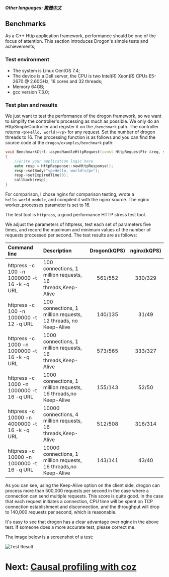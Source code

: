 ##### Other languages: [繁體中文](/JB_TW/ENG-14-Benchmarks.tw.md)

## Benchmarks

As a C++ Http application framework, performance should be one of the focus of attention. This section introduces Drogon's simple tests and achievements;

### Test environment

* The system is Linux CentOS 7.4;
* The device is a Dell server, the CPU is two Intel(R) Xeon(R) CPUs E5-2670 @ 2.60GHz, 16 cores and 32 threads;
* Memory 64GB;
* gcc version 7.3.0;

### Test plan and results

We just want to test the performance of the drogon framework, so we want to simplify the controller's processing as much as possible. We only do an HttpSimpleController and register it on the `/benchmark` path. The controller returns `<p>Hello, world!</p>` for any request. Set the number of drogon threads to 16. The processing function is as follows and you can find the source code at the `drogon/examples/benchmark` path:

```c++
void BenchmarkCtrl::asyncHandleHttpRequest(const HttpRequestPtr &req, std::function<void (const HttpResponsePtr &)> &&callback)
{
    //write your application logic here
    auto resp = HttpResponse::newHttpResponse();
    resp->setBody("<p>Hello, world!</p>");
    resp->setExpiredTime(0);
    callback(resp);
}
```

For comparison, I chose nginx for comparison testing, wrote a `hello_world_module`, and compiled it with the nginx source. The nginx worker_processes parameter is set to 16.

The test tool is `httpress`, a good performance HTTP stress test tool.

We adjust the parameters of httpress, test each set of parameters five times, and record the maximum and minimum values ​of the number of requests processed per second. The test results are as follows:

| Command line                                 | Description                                                     | Drogon(kQPS) | nginx(kQPS) |
| :------------------------------------------- | :-------------------------------------------------------------- | :----------: | :---------: |
| httpress -c 100 -n 1000000 -t 16 -k -q URL   | 100 connections, 1 million requests, 16 threads,Keep-Alive      |   561/552    |   330/329   |
| httpress -c 100 -n 1000000 -t 12 -q URL      | 100 connections, 1 million requests, 12 threads, no Keep-Alive  |   140/135    |    31/49    |
| httpress -c 1000 -n 1000000 -t 16 -k -q URL  | 1000 connections, 1 million requests, 16 threads,Keep-Alive     |   573/565    |   333/327   |
| httpress -c 1000 -n 1000000 -t 16 -q URL     | 1000 connections, 1 million requests, 16 threads,no Keep-Alive  |   155/143    |    52/50    |
| httpress -c 10000 -n 4000000 -t 16 -k -q URL | 10000 connections, 4 million requests, 16 threads,Keep-Alive    |   512/508    |   316/314   |
| httpress -c 10000 -n 1000000 -t 16 -q URL    | 10000 connections, 1 million requests, 16 threads,no Keep-Alive |   143/141    |    43/40    |

As you can see, using the Keep-Alive option on the client side, drogon can process more than 500,000 requests per second in the case where a connection can send multiple requests. This score is quite good. In the case that each request initiates a connection, CPU time will be spent on TCP connection establishment and disconnection, and the throughput will drop to 140,000 requests per second, which is reasonable.

It's easy to see that drogon has a clear advantage over nginx in the above test. If someone does a more accurate test, please correct me.

The image below is a screenshot of a test:

![Test Result](/images/benchmark.png)

# Next: [Causal profiling with coz](/ENG/ENG-15-Coz)

